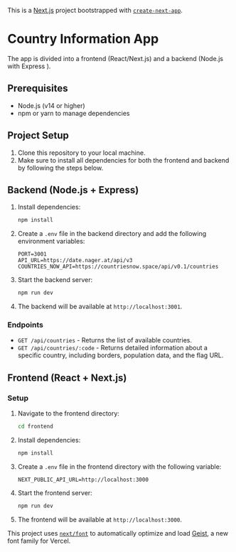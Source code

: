 This is a [Next.js](https://nextjs.org) project bootstrapped with [`create-next-app`](https://nextjs.org/docs/app/api-reference/cli/create-next-app).


# Country Information App

The app is divided into a frontend (React/Next.js) and a backend (Node.js with Express ).

## Prerequisites

- Node.js (v14 or higher)
- npm or yarn to manage dependencies

## Project Setup

1. Clone this repository to your local machine.
2. Make sure to install all dependencies for both the frontend and backend by following the steps below.

## Backend (Node.js + Express)

1. Install dependencies:
    
    ```bash
    npm install
    
    ```
    
2. Create a `.env` file in the backend directory and add the following environment variables:
    
    ```
    PORT=3001
    API_URL=https://date.nager.at/api/v3
    COUNTRIES_NOW_API=https://countriesnow.space/api/v0.1/countries
    ```
    
3. Start the backend server:
    
    ```bash
    npm run dev
    ```
    
4. The backend will be available at `http://localhost:3001`.

### Endpoints

- `GET /api/countries` - Returns the list of available countries.
- `GET /api/countries/:code` - Returns detailed information about a specific country, including borders, population data, and the flag URL.

## Frontend (React + Next.js)

### Setup

1. Navigate to the frontend directory:
    
    ```bash
    cd frontend
    ```
    
2. Install dependencies:
    
    ```bash
    npm install
    ```
    
3. Create a `.env` file in the frontend directory with the following variable:
    
    ```
    NEXT_PUBLIC_API_URL=http://localhost:3000
    ```
    
4. Start the frontend server:
    
    ```bash
    npm run dev
    ```
    
5. The frontend will be available at `http://localhost:3000`.


This project uses [`next/font`](https://nextjs.org/docs/app/building-your-application/optimizing/fonts) to automatically optimize and load [Geist](https://vercel.com/font), a new font family for Vercel.
